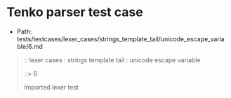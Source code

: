 # Tenko parser test case

- Path: tests/testcases/lexer_cases/strings_template_tail/unicode_escape_variable/6.md

> :: lexer cases : strings template tail : unicode escape variable
>
> ::> 6
>
> Imported lexer test
>
> <template tail> It is a Syntax Error if the MV of HexDigits > 1114111.

## FAIL

## Input

`````js
`${"-->"}\u{110000}`
`````

## Output

_Note: the whole output block is auto-generated. Manual changes will be overwritten!_

Below follow outputs in four parsing modes: sloppy mode, strict mode script goal, module goal, web compat mode (always sloppy).

Note that the output parts are auto-generated by the test runner to reflect actual result.

### Sloppy mode

Parsed with script goal and as if the code did not start with strict mode header.

`````
throws: Parser error!
  Template contained an illegal escape, these are only allowed in _tagged_ templates in >=ES2018

`${"-->"}\u{110000}`
        ^------- error
`````

### Strict mode

Parsed with script goal but as if it was starting with `"use strict"` at the top.

_Output same as sloppy mode._

### Module goal

Parsed with the module goal.

_Output same as sloppy mode._

### Web compat mode

Parsed in sloppy script mode but with the web compat flag enabled.

_Output same as sloppy mode._
